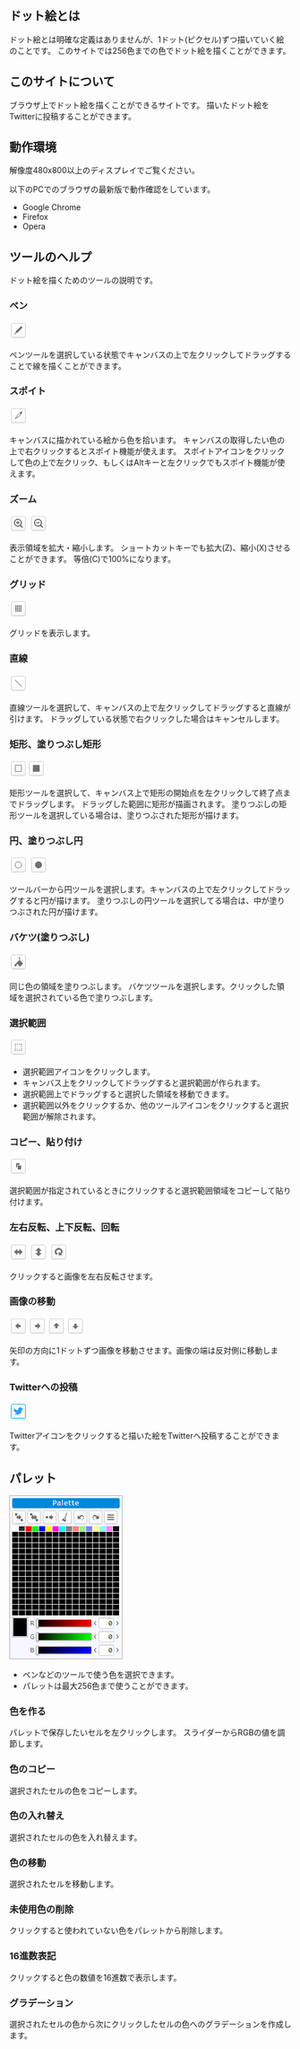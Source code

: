 ## ドット絵とは

ドット絵とは明確な定義はありませんが、1ドット(ピクセル)ずつ描いていく絵のことです。
このサイトでは256色までの色でドット絵を描くことができます。

## このサイトについて

ブラウザ上でドット絵を描くことができるサイトです。
描いたドット絵をTwitterに投稿することができます。

## 動作環境

解像度480x800以上のディスプレイでご覧ください。

以下のPCでのブラウザの最新版で動作確認をしています。

- Google Chrome
- Firefox
- Opera

## ツールのヘルプ

ドット絵を描くためのツールの説明です。

### ペン

![pen](./images/pen.png)

ペンツールを選択している状態でキャンバスの上で左クリックしてドラッグすることで線を描くことができます。

### スポイト

![dropper](./images/dropper.png)

キャンバスに描かれている絵から色を拾います。
キャンバスの取得したい色の上で右クリックするとスポイト機能が使えます。
スポイトアイコンをクリックして色の上で左クリック、もしくはAltキーと左クリックでもスポイト機能が使えます。

### ズーム

![zoomin](./images/zoomin.png)
![zoomout](./images/zoomout.png)

表示領域を拡大・縮小します。
ショートカットキーでも拡大(Z)、縮小(X)させることができます。
等倍(C)で100%になります。

### グリッド

![grid](./images/grid.png)

グリッドを表示します。

### 直線

![line](./images/line.png)

直線ツールを選択して、キャンバスの上で左クリックしてドラッグすると直線が引けます。
ドラッグしている状態で右クリックした場合はキャンセルします。

### 矩形、塗りつぶし矩形

![rect](./images/rect.png)![fillrect](./images/fillrect.png)

矩形ツールを選択して、キャンバス上で矩形の開始点を左クリックして終了点までドラッグします。
ドラッグした範囲に矩形が描画されます。
塗りつぶしの矩形ツールを選択している場合は、塗りつぶされた矩形が描けます。

### 円、塗りつぶし円

![ellipse](./images/ellipse.png)
![fillellipse](./images/fillellipse.png)

ツールバーから円ツールを選択します。キャンバスの上で左クリックしてドラッグすると円が描けます。
塗りつぶしの円ツールを選択してる場合は、中が塗りつぶされた円が描けます。

### バケツ(塗りつぶし)

![fill](./images/fill.png)

同じ色の領域を塗りつぶします。
バケツツールを選択します。クリックした領域を選択されている色で塗りつぶします。

### 選択範囲

![selection](./images/selection.png)

+ 選択範囲アイコンをクリックします。
+ キャンバス上をクリックしてドラッグすると選択範囲が作られます。
+ 選択範囲上でドラッグすると選択した領域を移動できます。
+ 選択範囲以外をクリックするか、他のツールアイコンをクリックすると選択範囲が解除されます。

### コピー、貼り付け

![copy](./images/copy.png)

選択範囲が指定されているときにクリックすると選択範囲領域をコピーして貼り付けます。

### 左右反転、上下反転、回転

![fliph](./images/fliph.png)
![flipv](./images/flipv.png)
![rotate](./images/rotate.png)

クリックすると画像を左右反転させます。

### 画像の移動

![shift](./images/shift.png)

矢印の方向に1ドットずつ画像を移動させます。画像の端は反対側に移動します。

### Twitterへの投稿

![tweet](./images/tweet.png)

Twitterアイコンをクリックすると描いた絵をTwitterへ投稿することができます。

## パレット

![palette](./images/palette.png)

+ ペンなどのツールで使う色を選択できます。
+ パレットは最大256色まで使うことができます。

### 色を作る

パレットで保存したいセルを左クリックします。
スライダーからRGBの値を調節します。

### 色のコピー

選択されたセルの色をコピーします。

### 色の入れ替え

選択されたセルの色を入れ替えます。

### 色の移動

選択されたセルを移動します。

### 未使用色の削除

クリックすると使われていない色をパレットから削除します。

### 16進数表記

クリックすると色の数値を16進数で表示します。

### グラデーション

選択されたセルの色から次にクリックしたセルの色へのグラデーションを作成します。
